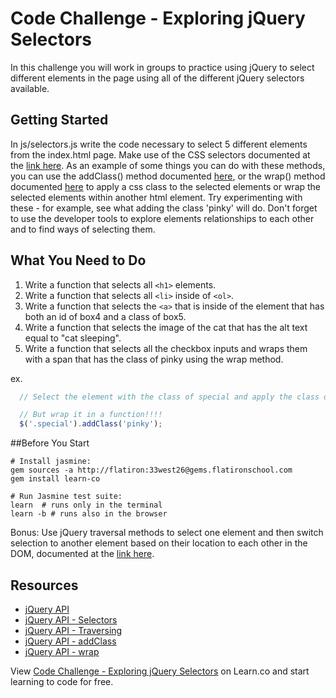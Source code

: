 # Code Challenge - Exploring jQuery Selectors

In this challenge you will work in groups to practice using jQuery to select different elements in the page using all of the different jQuery selectors available. 

## Getting Started
In js/selectors.js write the code necessary to select 5 different elements from the index.html page. Make use of the CSS selectors documented at the [link here](http://api.jquery.com/category/selectors/). As an example of some things you can do with these methods, you can use the addClass() method documented [here](http://api.jquery.com/addClass/), or the wrap() method documented [here](http://api.jquery.com/wrap/) to apply a css class to the selected elements or wrap the selected elements within another html element. Try experimenting with these - for example, see what adding the class 'pinky' will do. Don't forget to use the developer tools to explore elements relationships to each other and to find ways of selecting them.

## What You Need to Do

1. Write a function that selects all `<h1>` elements.
2. Write a function that selects all `<li>` inside of `<ol>`.
3. Write a function that selects the `<a>` that is inside of the element that has both an id of box4 and a class of box5.
4. Write a function that selects the image of the cat that has the alt text equal to "cat sleeping".
5. Write a function that selects all the checkbox inputs and wraps them with a span that has the class of pinky using the wrap method.

ex.
```javascript
  // Select the element with the class of special and apply the class of pinky using addClass method.

  // But wrap it in a function!!!!
  $('.special').addClass('pinky');
```

##Before You Start
```shell
# Install jasmine:
gem sources -a http://flatiron:33west26@gems.flatironschool.com
gem install learn-co

# Run Jasmine test suite:
learn  # runs only in the terminal
learn -b # runs also in the browser
```

Bonus: Use jQuery traversal methods to select one element and then switch selection to another element based on their location to each other in the DOM, documented at the [link here](http://api.jquery.com/category/traversing/).

## Resources

 * [jQuery API](http://api.jquery.com)
 * [jQuery API - Selectors](http://api.jquery.com/category/selectors/)
 * [jQuery API - Traversing](http://api.jquery.com/category/traversing/)
 * [jQuery API - addClass](http://api.jquery.com/addClass/)
 * [jQuery API - wrap](http://api.jquery.com/wrap/)

<p data-visibility='hidden'>View <a href='https://learn.co/lessons/jQuery-selector-basics' title='Code Challenge - Exploring jQuery Selectors'>Code Challenge - Exploring jQuery Selectors</a> on Learn.co and start learning to code for free.</p>
